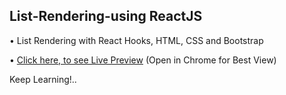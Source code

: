 ## List-Rendering-using ReactJS

• List Rendering with React Hooks, HTML, CSS and Bootstrap

• [Click here, to see Live Preview](https://codesandbox.io/s/list-rending-usestate-t63qi) (Open in Chrome for Best View)
 
Keep Learning!..
